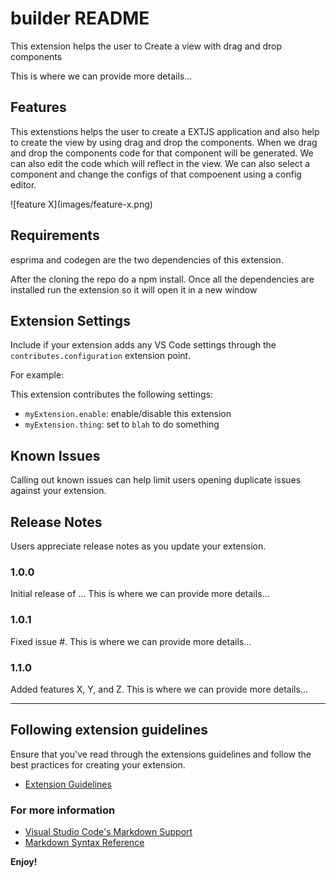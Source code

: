 # builder README

This extension helps the user to Create a view with drag and drop components

This is where we can provide more details...
## Features

This extenstions helps the user to create a EXTJS application and also help to create the view by using drag and drop the components.
When we drag and drop the components code for that component will be generated. We can also edit the code which will reflect in the view.
We can also select a component and change the configs of that compoenent using a config editor.

\!\[feature X\]\(images/feature-x.png\)

## Requirements

esprima and codegen are the two dependencies of this extension.

After the cloning the repo do a npm install. Once all the dependencies are installed run the extension so it will open it in a new window

## Extension Settings

Include if your extension adds any VS Code settings through the `contributes.configuration` extension point.

For example:

This extension contributes the following settings:

* `myExtension.enable`: enable/disable this extension
* `myExtension.thing`: set to `blah` to do something

## Known Issues

Calling out known issues can help limit users opening duplicate issues against your extension.

## Release Notes

Users appreciate release notes as you update your extension.

### 1.0.0

Initial release of ...
This is where we can provide more details...

### 1.0.1

Fixed issue #.
This is where we can provide more details...

### 1.1.0

Added features X, Y, and Z.
This is where we can provide more details...

-----------------------------------------------------------------------------------------------------------
## Following extension guidelines

Ensure that you've read through the extensions guidelines and follow the best practices for creating your extension.

* [Extension Guidelines](https://code.visualstudio.com/api/references/extension-guidelines)

### For more information

* [Visual Studio Code's Markdown Support](http://code.visualstudio.com/docs/languages/markdown)
* [Markdown Syntax Reference](https://help.github.com/articles/markdown-basics/)

**Enjoy!**
